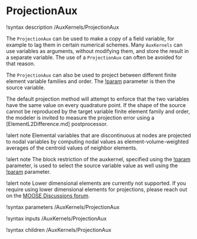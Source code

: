 # ProjectionAux

!syntax description /AuxKernels/ProjectionAux

The `ProjectionAux` can be used to make a copy of a field variable, for example to lag them in certain numerical schemes.
Many `AuxKernels` can use variables as arguments, without modifying them, and store the
result in a separate variable. The use of a `ProjectionAux` can often be avoided for that reason.

The `ProjectionAux` can also be used to project between different finite element variable families and order.
The [!param](/AuxKernels/ProjectionAux/v) parameter is then the source variable.

The default projection method will attempt to enforce that the two variables have the same value on every quadrature point.
If the shape of the source cannot be reproduced by the target variable finite element family and order,
the modeler is invited to measure the projection error using a [ElementL2Difference.md] postprocessor.

!alert note
Elemental variables that are discontinuous at nodes are projected to nodal variables by computing nodal values as element-volume-weighted
averages of the centroid values of neighbor elements.

!alert note
The block restriction of the auxkernel, specified using the [!param](/AuxKernels/ProjectionAux/block) parameter, is used to select the
source variable value as well using the [!param](/AuxKernels/ProjectionAux/use_block_restriction_for_source) parameter.

!alert note
Lower dimensional elements are currently not supported. If you require using lower dimensional elements for projections,
please reach out on the [MOOSE Discussions forum](https://github.com/idaholab/moose/discussions).

!syntax parameters /AuxKernels/ProjectionAux

!syntax inputs /AuxKernels/ProjectionAux

!syntax children /AuxKernels/ProjectionAux
